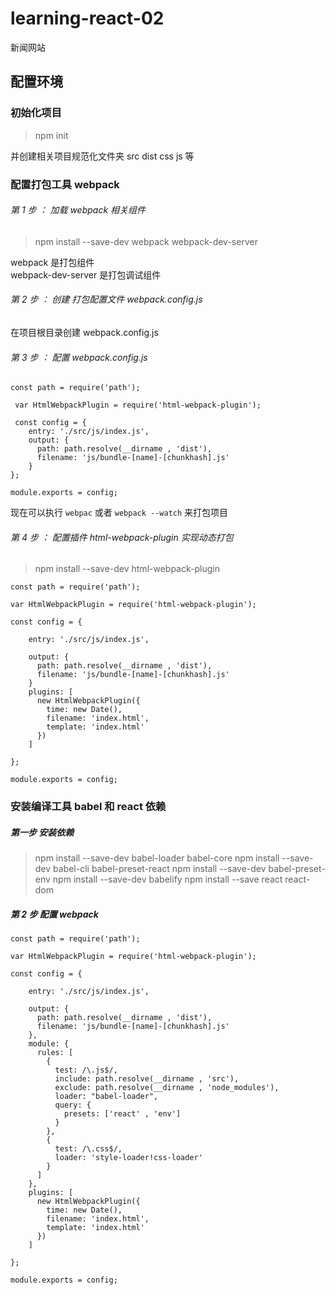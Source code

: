 # learning-react-02
新闻网站

## 配置环境

### 初始化项目
> npm init

并创建相关项目规范化文件夹 src dist css js 等

### 配置打包工具 webpack
###### 第 1 步 ： 加载 webpack 相关组件
> npm install --save-dev webpack webpack-dev-server

 webpack 是打包组件  
 webpack-dev-server 是打包调试组件
###### 第 2 步 ： 创建 打包配置文件 webpack.config.js
在项目根目录创建 webpack.config.js
###### 第 3 步 ： 配置 webpack.config.js
```
const path = require('path');

 var HtmlWebpackPlugin = require('html-webpack-plugin');

 const config = {
    entry: './src/js/index.js',
    output: {
      path: path.resolve(__dirname , 'dist'),
      filename: 'js/bundle-[name]-[chunkhash].js'
    }
};

module.exports = config;

```
现在可以执行 `webpac` 或者 `webpack --watch` 来打包项目
###### 第 4 步 ： 配置插件 html-webpack-plugin 实现动态打包
> npm install --save-dev html-webpack-plugin

```
const path = require('path');

var HtmlWebpackPlugin = require('html-webpack-plugin');

const config = {

    entry: './src/js/index.js',

    output: {
      path: path.resolve(__dirname , 'dist'),
      filename: 'js/bundle-[name]-[chunkhash].js'
    }
    plugins: [
      new HtmlWebpackPlugin({
        time: new Date(),
        filename: 'index.html',
        template: 'index.html'
      })
    ]

};

module.exports = config;
```
### 安装编译工具 babel 和 react 依赖
##### 第一步 安装依赖
> npm install --save-dev babel-loader babel-core
npm install --save-dev babel-cli babel-preset-react
npm install --save-dev babel-preset-env
npm install --save-dev babelify
npm install --save react react-dom

##### 第 2 步 配置 webpack
```
const path = require('path');

var HtmlWebpackPlugin = require('html-webpack-plugin');

const config = {

    entry: './src/js/index.js',

    output: {
      path: path.resolve(__dirname , 'dist'),
      filename: 'js/bundle-[name]-[chunkhash].js'
    },
    module: {
      rules: [
        {
          test: /\.js$/,
          include: path.resolve(__dirname , 'src'),
          exclude: path.resolve(__dirname , 'node_modules'),
          loader: "babel-loader",
          query: {
            presets: ['react' , 'env']
          }
        },
        {
          test: /\.css$/,
          loader: 'style-loader!css-loader'
        }
      ]
    },
    plugins: [
      new HtmlWebpackPlugin({
        time: new Date(),
        filename: 'index.html',
        template: 'index.html'
      })
    ]

};

module.exports = config;

```
